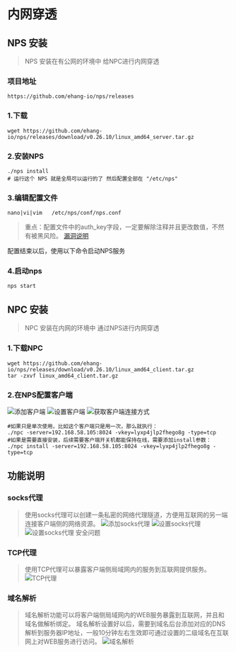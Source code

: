 # 内网穿透

## NPS 安装

> NPS 安装在有公网的环境中 给NPC进行内网穿透

### 项目地址

```
https://github.com/ehang-io/nps/releases
```

### 1.下载

``` shell
wget https://github.com/ehang-io/nps/releases/download/v0.26.10/linux_amd64_server.tar.gz
```

### 2.安装NPS

```shell
./nps install  
# 运行这个 NPS 就是全局可以运行的了 然后配置全部在 "/etc/nps"
```

### 3.编辑配置文件

``` shell
nano|vi|vim   /etc/nps/conf/nps.conf 
```

> 重点：配置文件中的auth_key字段，一定要解除注释并且更改数值，不然有被黑风险。
> [漏洞说明](https://mp.weixin.qq.com/s/PTq01wcV4XJwutbSjHjfvA)

配置结束以后，使用以下命令启动NPS服务

### 4.启动nps

```shell
nps start 
```

## NPC 安装

> NPC 安装在内网的环境中 通过NPS进行内网穿透

### 1.下载NPC

``` shell
wget https://github.com/ehang-io/nps/releases/download/v0.26.10/linux_amd64_client.tar.gz
tar -zxvf linux_amd64_client.tar.gz
```

### 2.在NPS配置客户端

![添加客户端](images/232713551240317.png)
![设置客户端](images/70806353356973.png)
![获取客户端连接方式](images/383345966920329.png)

```shell
#如果只是单次使用，比如这个客户端只是用一次，那么就执行：
./npc -server=192.168.58.105:8024 -vkey=lyxp4jlp2fhego8g -type=tcp
#如果是需要直接安装，后续需要客户端开关机都能保持在线，需要添加install参数：
./npc install -server=192.168.58.105:8024 -vkey=lyxp4jlp2fhego8g -type=tcp
```

## 功能说明

### socks代理

> 使用socks代理可以创建一条私密的网络代理隧道，方便用互联网的另一端连接客户端侧的网络资源。
![添加socks代理](images/308297316744937.png)
![设置socks代理](images/207986802497260.png)
![设置socks代理 安全问题](images/299547315470754.png)

### TCP代理

> 使用TCP代理可以暴露客户端侧局域网内的服务到互联网提供服务。
![TCP代理](images/362685244885130.png)

### 域名解析

> 域名解析功能可以将客户端侧局域网内的WEB服务暴露到互联网，并且和域名做解析绑定。
> 域名解析设置好以后，需要到域名后台添加对应的DNS解析到服务器IP地址，一般10分钟左右生效即可通过设置的二级域名在互联网上对WEB服务进行访问。
![域名解析](images/298057560900873.png)